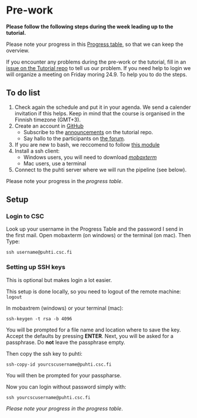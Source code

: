 # Pre-work


**Please follow the following steps during the week leading up to the tutorial.**


Please note your progress in this [Progress table](https://docs.google.com/spreadsheets/d/1b8uat67SvAM-4B8sMc1NhaiGlBxT_L24cb3LmdYZm5c/edit), so that we can keep the overview.

If you encounter any problems during the pre-work or the tutorial, fill in an [issue on the Tutorial repo](https://github.com/metagenome-atlas/Tutorial_Finnland/issues) to tell us our problem. If you need help to login we will organize a meeting on Friday moring 24.9. To help you to do the steps.

## To do list
1. Check again the schedule and put it in your agenda. We send a calender invitation if this helps. Keep in mind that the course is organised in the Finnish timezone (GMT+3).
1. Create an account in [GitHub](https://github.com/)
    - Subscribe to the [announcements](https://github.com/metagenome-atlas/Tutorial_Finnland/discussions/2) on the tutorial repo.
    - Say hallo to the participants on [the forum](https://github.com/metagenome-atlas/Tutorial_Finnland/discussions).
2. If you are new to bash, we reccomend to follow [this module](https://linuxsurvival.com/)
3. Install a ssh client:
    - Windows users, you will need to download *[mobaxterm](https://mobaxterm.mobatek.net/)*
    - Mac users, use a terminal
4. Connect to the puhti server where we will run the pipeline (see below).


Please note your progress in the *progress table*.



## Setup
### Login to CSC

Look up your username in the Progress Table and the password I send in the first mail.
Open mobaxterm (on windows) or the terminal (on mac). Then Type:

    ssh username@puhti.csc.fi


### Setting up SSH keys

This is optional but makes login a lot easier.

This setup is done locally, so you need to logout of the remote machine:
`logout`

In mobaxtrem (windows) or your terminal (mac):

    ssh-keygen -t rsa -b 4096

You will be prompted for a file name and location where to save the key. Accept the defaults by pressing **ENTER**.
Next, you will be asked for a passphrase. Do **not** leave the passphrase empty.

Then copy the ssh key to puhti:

    ssh-copy-id yourcscusername@puhti.csc.fi

You will then be prompted for your passpharse.

Now you can login without password simply with:

    ssh yourcscusername@puhti.csc.fi






*Please note your progress in the progress table*.
